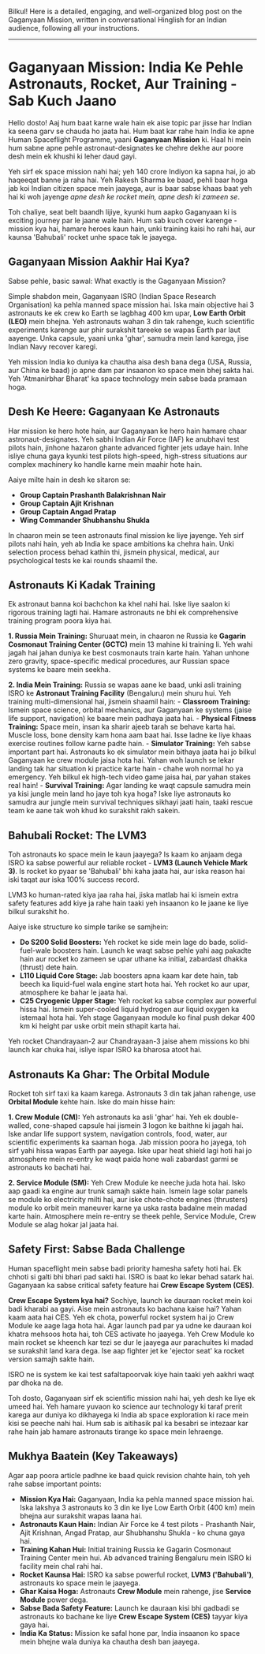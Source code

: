 Bilkul! Here is a detailed, engaging, and well-organized blog post on the Gaganyaan Mission, written in conversational Hinglish for an Indian audience, following all your instructions.

***

# Gaganyaan Mission: India Ke Pehle Astronauts, Rocket, Aur Training - Sab Kuch Jaano

Hello dosto! Aaj hum baat karne wale hain ek aise topic par jisse har Indian ka seena garv se chauda ho jaata hai. Hum baat kar rahe hain India ke apne Human Spaceflight Programme, yaani **Gaganyaan Mission** ki. Haal hi mein hum sabne apne pehle astronaut-designates ke chehre dekhe aur poore desh mein ek khushi ki leher daud gayi.

Yeh sirf ek space mission nahi hai; yeh 140 crore Indiyon ka sapna hai, jo ab haqeeqat banne ja raha hai. Yeh Rakesh Sharma ke baad, pehli baar hoga jab koi Indian citizen space mein jaayega, aur is baar sabse khaas baat yeh hai ki woh jayenge *apne desh ke rocket mein, apne desh ki zameen se*.

Toh chaliye, seat belt baandh lijiye, kyunki hum aapko Gaganyaan ki is exciting journey par le jaane wale hain. Hum sab kuch cover karenge - mission kya hai, hamare heroes kaun hain, unki training kaisi ho rahi hai, aur kaunsa 'Bahubali' rocket unhe space tak le jaayega.

## Gaganyaan Mission Aakhir Hai Kya?

Sabse pehle, basic sawal: What exactly is the Gaganyaan Mission?

Simple shabdon mein, Gaganyaan ISRO (Indian Space Research Organisation) ka pehla manned space mission hai. Iska main objective hai 3 astronauts ke ek crew ko Earth se lagbhag 400 km upar, **Low Earth Orbit (LEO)** mein bhejna. Yeh astronauts wahan 3 din tak rahenge, kuch scientific experiments karenge aur phir surakshit tareeke se wapas Earth par laut aayenge. Unka capsule, yaani unka 'ghar', samudra mein land karega, jise Indian Navy recover karegi.

Yeh mission India ko duniya ka chautha aisa desh bana dega (USA, Russia, aur China ke baad) jo apne dam par insaanon ko space mein bhej sakta hai. Yeh 'Atmanirbhar Bharat' ka space technology mein sabse bada pramaan hoga.

## Desh Ke Heere: Gaganyaan Ke Astronauts

Har mission ke hero hote hain, aur Gaganyaan ke hero hain hamare chaar astronaut-designates. Yeh sabhi Indian Air Force (IAF) ke anubhavi test pilots hain, jinhone hazaron ghante advanced fighter jets udaye hain. Inhe isliye chuna gaya kyunki test pilots high-speed, high-stress situations aur complex machinery ko handle karne mein maahir hote hain.

Aaiye milte hain in desh ke sitaron se:
- **Group Captain Prashanth Balakrishnan Nair**
- **Group Captain Ajit Krishnan**
- **Group Captain Angad Pratap**
- **Wing Commander Shubhanshu Shukla**

In chaaron mein se teen astronauts final mission ke liye jayenge. Yeh sirf pilots nahi hain, yeh ab India ke space ambitions ka chehra hain. Unki selection process behad kathin thi, jismein physical, medical, aur psychological tests ke kai rounds shaamil the.

## Astronauts Ki Kadak Training

Ek astronaut banna koi bachchon ka khel nahi hai. Iske liye saalon ki rigorous training lagti hai. Hamare astronauts ne bhi ek comprehensive training program poora kiya hai.

**1. Russia Mein Training:** Shuruaat mein, in chaaron ne Russia ke **Gagarin Cosmonaut Training Center (GCTC)** mein 13 mahine ki training li. Yeh wahi jagah hai jahan duniya ke best cosmonauts train karte hain. Yahan unhone zero gravity, space-specific medical procedures, aur Russian space systems ke baare mein seekha.

**2. India Mein Training:** Russia se wapas aane ke baad, unki asli training ISRO ke **Astronaut Training Facility** (Bengaluru) mein shuru hui. Yeh training multi-dimensional hai, jismein shaamil hain:
    - **Classroom Training:** Ismein space science, orbital mechanics, aur Gaganyaan ke systems (jaise life support, navigation) ke baare mein padhaya jaata hai.
    - **Physical Fitness Training:** Space mein, insan ka sharir ajeeb tarah se behave karta hai. Muscle loss, bone density kam hona aam baat hai. Isse ladne ke liye khaas exercise routines follow karne padte hain.
    - **Simulator Training:** Yeh sabse important part hai. Astronauts ko ek simulator mein bithaya jaata hai jo bilkul Gaganyaan ke crew module jaisa hota hai. Yahan woh launch se lekar landing tak har situation ki practice karte hain - chahe woh normal ho ya emergency. Yeh bilkul ek high-tech video game jaisa hai, par yahan stakes real hain!
    - **Survival Training:** Agar landing ke waqt capsule samudra mein ya kisi jungle mein land ho jaye toh kya hoga? Iske liye astronauts ko samudra aur jungle mein survival techniques sikhayi jaati hain, taaki rescue team ke aane tak woh khud ko surakshit rakh sakein.

## Bahubali Rocket: The LVM3

Toh astronauts ko space mein le kaun jaayega? Is kaam ko anjaam dega ISRO ka sabse powerful aur reliable rocket - **LVM3 (Launch Vehicle Mark 3)**. Is rocket ko pyaar se 'Bahubali' bhi kaha jaata hai, aur iska reason hai iski taqat aur iska 100% success record.

LVM3 ko human-rated kiya jaa raha hai, jiska matlab hai ki ismein extra safety features add kiye ja rahe hain taaki yeh insaanon ko le jaane ke liye bilkul surakshit ho.

Aaiye iske structure ko simple tarike se samjhein:
- **Do S200 Solid Boosters:** Yeh rocket ke side mein lage do bade, solid-fuel-wale boosters hain. Launch ke waqt sabse pehle yahi aag pakadte hain aur rocket ko zameen se upar uthane ka initial, zabardast dhakka (thrust) dete hain.
- **L110 Liquid Core Stage:** Jab boosters apna kaam kar dete hain, tab beech ka liquid-fuel wala engine start hota hai. Yeh rocket ko aur upar, atmosphere ke bahar le jaata hai.
- **C25 Cryogenic Upper Stage:** Yeh rocket ka sabse complex aur powerful hissa hai. Ismein super-cooled liquid hydrogen aur liquid oxygen ka istemaal hota hai. Yeh stage Gaganyaan module ko final push dekar 400 km ki height par uske orbit mein sthapit karta hai.

Yeh rocket Chandrayaan-2 aur Chandrayaan-3 jaise ahem missions ko bhi launch kar chuka hai, isliye ispar ISRO ka bharosa atoot hai.

## Astronauts Ka Ghar: The Orbital Module

Rocket toh sirf taxi ka kaam karega. Astronauts 3 din tak jahan rahenge, use **Orbital Module** kehte hain. Iske do main hisse hain:

**1. Crew Module (CM):** Yeh astronauts ka asli 'ghar' hai. Yeh ek double-walled, cone-shaped capsule hai jismein 3 logon ke baithne ki jagah hai. Iske andar life support system, navigation controls, food, water, aur scientific experiments ka saaman hoga. Jab mission poora ho jayega, toh sirf yahi hissa wapas Earth par aayega. Iske upar heat shield lagi hoti hai jo atmosphere mein re-entry ke waqt paida hone wali zabardast garmi se astronauts ko bachati hai.

**2. Service Module (SM):** Yeh Crew Module ke neeche juda hota hai. Isko aap gaadi ka engine aur trunk samajh sakte hain. Ismein lage solar panels se module ko electricity milti hai, aur iske chote-chote engines (thrusters) module ko orbit mein maneuver karne ya uska rasta badalne mein madad karte hain. Atmosphere mein re-entry se theek pehle, Service Module, Crew Module se alag hokar jal jaata hai.

## Safety First: Sabse Bada Challenge

Human spaceflight mein sabse badi priority hamesha safety hoti hai. Ek chhoti si galti bhi bhari pad sakti hai. ISRO is baat ko lekar behad satark hai. Gaganyaan ka sabse critical safety feature hai **Crew Escape System (CES)**.

**Crew Escape System kya hai?**
Sochiye, launch ke dauraan rocket mein koi badi kharabi aa gayi. Aise mein astronauts ko bachana kaise hai? Yahan kaam aata hai CES. Yeh ek chota, powerful rocket system hai jo Crew Module ke aage laga hota hai. Agar launch pad par ya udne ke dauraan koi khatra mehsoos hota hai, toh CES activate ho jaayega. Yeh Crew Module ko main rocket se kheench kar tezi se dur le jaayega aur parachuites ki madad se surakshit land kara dega. Ise aap fighter jet ke 'ejector seat' ka rocket version samajh sakte hain.

ISRO ne is system ke kai test safaltapoorvak kiye hain taaki yeh aakhri waqt par dhoka na de.

Toh dosto, Gaganyaan sirf ek scientific mission nahi hai, yeh desh ke liye ek umeed hai. Yeh hamare yuvaon ko science aur technology ki taraf prerit karega aur duniya ko dikhayega ki India ab space exploration ki race mein kisi se peeche nahi hai. Hum sab is aitihasik pal ka besabri se intezaar kar rahe hain jab hamare astronauts tirange ko space mein lehraenge.

## Mukhya Baatein (Key Takeaways)

Agar aap poora article padhne ke baad quick revision chahte hain, toh yeh rahe sabse important points:

- **Mission Kya Hai:** Gaganyaan, India ka pehla manned space mission hai. Iska lakshya 3 astronauts ko 3 din ke liye Low Earth Orbit (400 km) mein bhejna aur surakshit wapas laana hai.
- **Astronauts Kaun Hain:** Indian Air Force ke 4 test pilots - Prashanth Nair, Ajit Krishnan, Angad Pratap, aur Shubhanshu Shukla - ko chuna gaya hai.
- **Training Kahan Hui:** Initial training Russia ke Gagarin Cosmonaut Training Center mein hui. Ab advanced training Bengaluru mein ISRO ki facility mein chal rahi hai.
- **Rocket Kaunsa Hai:** ISRO ka sabse powerful rocket, **LVM3 ('Bahubali')**, astronauts ko space mein le jaayega.
- **Ghar Kaisa Hoga:** Astronauts **Crew Module** mein rahenge, jise **Service Module** power dega.
- **Sabse Bada Safety Feature:** Launch ke dauraan kisi bhi gadbadi se astronauts ko bachane ke liye **Crew Escape System (CES)** tayyar kiya gaya hai.
- **India Ka Status:** Mission ke safal hone par, India insaanon ko space mein bhejne wala duniya ka chautha desh ban jaayega.